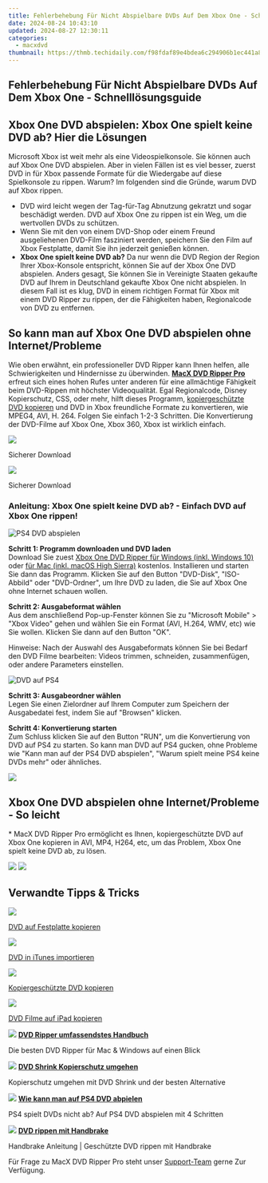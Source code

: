```yaml
---
title: Fehlerbehebung Für Nicht Abspielbare DVDs Auf Dem Xbox One - Schnelllösungsguide
date: 2024-08-24 10:43:10
updated: 2024-08-27 12:30:11
categories:
  - macxdvd
thumbnail: https://thmb.techidaily.com/f98fdaf89e4bdea6c294906b1ec441a8350731ced113bf3e78f52392f565d416.jpg
---
```


## Fehlerbehebung Für Nicht Abspielbare DVDs Auf Dem Xbox One - Schnelllösungsguide

## Xbox One DVD abspielen: Xbox One spielt keine DVD ab? Hier die Lösungen

Microsoft Xbox ist weit mehr als eine Videospielkonsole. Sie können auch auf Xbox One DVD abspielen. Aber in vielen Fällen ist es viel besser, zuerst DVD in für Xbox passende Formate für die Wiedergabe auf diese Spielkonsole zu rippen. Warum? Im folgenden sind die Gründe, warum DVD auf Xbox rippen. 

* DVD wird leicht wegen der Tag-für-Tag Abnutzung gekratzt und sogar beschädigt werden. DVD auf Xbox One zu rippen ist ein Weg, um die wertvollen DVDs zu schützen.
* Wenn Sie mit den von einem DVD-Shop oder einem Freund ausgeliehenen DVD-Film fasziniert werden, speichern Sie den Film auf Xbox Festplatte, damit Sie ihn jederzeit genießen können.
* **Xbox One spielt keine DVD ab?** Da nur wenn die DVD Region der Region Ihrer Xbox-Konsole entspricht, können Sie auf der Xbox One DVD abspielen. Anders gesagt, Sie können Sie in Vereinigte Staaten gekaufte DVD auf Ihrem in Deutschland gekaufte Xbox One nicht abspielen. In diesem Fall ist es klug, DVD in einem richtigen Format für Xbox mit einem DVD Ripper zu rippen, der die Fähigkeiten haben, Regionalcode von DVD zu entfernen.



## So kann man auf Xbox One DVD abspielen ohne Internet/Probleme

Wie oben erwähnt, ein professioneller DVD Ripper kann Ihnen helfen, alle Schwierigkeiten und Hindernisse zu überwinden. [**MacX DVD Ripper Pro**](https://tools.techidaily.com/macxdvd/products/) erfreut sich eines hohen Rufes unter anderen für eine allmächtige Fähigkeit beim DVD-Rippen mit höchster Videoqualität. Egal Regionalcode, Disney Kopierschutz, CSS, oder mehr, hilft dieses Programm, [kopiergeschützte DVD kopieren](https://tools.techidaily.com/macxdvd/products/) und DVD in Xbox freundliche Formate zu konvertieren, wie MPEG4, AVI, H. 264\. Folgen Sie einfach 1-2-3 Schritten. Die Konvertierung der DVD-Filme auf Xbox One, Xbox 360, Xbox ist wirklich einfach. 

[![](https://www.macxdvd.com/tutorial-de/howto_image/free_down_win_de_2.png)](https://tools.techidaily.com/macxdvd/products/) 

Sicherer Download

[![](https://www.macxdvd.com/tutorial-de/howto_image/free_down_de_2.png)](https://tools.techidaily.com/macxdvd/products/) 

Sicherer Download



### Anleitung: Xbox One spielt keine DVD ab? - Einfach DVD auf Xbox One rippen! 

![PS4 DVD abspielen](https://www.macxdvd.com/tutorial-de/article-image/dvd-kopieren-anleitung-1.jpg)

**Schritt 1: Programm downloaden und DVD laden**  
 Download Sie zuest [Xbox One DVD Ripper für Windows (inkl. Windows 10)](https://tools.techidaily.com/macxdvd/products/) oder [für Mac (inkl. macOS High Sierra)](https://tools.techidaily.com/macxdvd/products/) kostenlos. Installieren und starten Sie dann das Programm. Klicken Sie auf den Button "DVD-Disk", "ISO-Abbild" oder "DVD-Ordner", um Ihre DVD zu laden, die Sie auf Xbox One ohne Internet schauen wollen.

**Schritt 2: Ausgabeformat wählen**  
 Aus dem anschließend Pop-up-Fenster können Sie zu "Microsoft Mobile" > "Xbox Video" gehen und wählen Sie ein Format (AVI, H.264, WMV, etc) wie Sie wollen. Klicken Sie dann auf den Button "OK".

Hinweise: Nach der Auswahl des Ausgabeformats können Sie bei Bedarf den DVD Filme bearbeiten: Videos trimmen, schneiden, zusammenfügen, oder andere Parameters einstellen. 

![DVD auf PS4](https://www.macxdvd.com/tutorial-de/article-image/xbox-one-dvd-abspielen.jpg)

**Schritt 3: Ausgabeordner wählen**  
 Legen Sie einen Zielordner auf Ihrem Computer zum Speichern der Ausgabedatei fest, indem Sie auf "Browsen" klicken. 

**Schritt 4: Konvertierung starten**  
 Zum Schluss klicken Sie auf den Button "RUN", um die Konvertierung von DVD auf PS4 zu starten. So kann man DVD auf PS4 gucken, ohne Probleme wie "Kann man auf der PS4 DVD abspielen", "Warum spielt meine PS4 keine DVDs mehr" oder ähnliches. 



![](https://www.macxdvd.com/tutorial-de/howto_image/convert-dvd-to-apple-8-5.png) 

## Xbox One DVD abspielen ohne Internet/Probleme - So leicht

\* MacX DVD Ripper Pro ermöglicht es Ihnen, kopiergeschützte DVD auf Xbox One kopieren in AVI, MP4, H264, etc, um das Problem, Xbox One spielt keine DVD ab, zu lösen.   

[![](https://www.macxdvd.com/tutorial-de/howto_image/winx-de.png)](https://tools.techidaily.com/macxdvd/products/) [![](https://www.macxdvd.com/tutorial-de/howto_image/macx-de.png)](https://tools.techidaily.com/macxdvd/products/) 



## Verwandte Tipps & Tricks

![](https://www.macxdvd.com/tutorial-de/howto_image/backup1.jpg) 

[DVD auf Festplatte kopieren](https://tools.techidaily.com/macxdvd/products/)

![](https://www.macxdvd.com/tutorial-de/howto_image/backup2.jpg) 

[DVD in iTunes importieren](https://tools.techidaily.com/macxdvd/products/)

![](https://www.macxdvd.com/tutorial-de/howto_image/backup3.jpg) 

[Kopiergeschützte DVD kopieren](https://tools.techidaily.com/macxdvd/products/)

![](https://www.macxdvd.com/tutorial-de/howto_image/backup4.jpg) 

[DVD Filme auf iPad kopieren](https://tools.techidaily.com/macxdvd/products/) 

![](https://www.macxdvd.com/tutorial-de/../seoimage/link_icon_blue.png) **[DVD Ripper umfassendstes Handbuch](https://tools.techidaily.com/macxdvd/products/)** 

Die besten DVD Ripper für Mac & Windows auf einen Blick

![](https://www.macxdvd.com/tutorial-de/../seoimage/link_icon_blue.png) **[DVD Shrink Kopierschutz umgehen](https://tools.techidaily.com/macxdvd/products/)** 

Kopierschutz umgehen mit DVD Shrink und der besten Alternative

![](https://www.macxdvd.com/tutorial-de/../seoimage/link_icon_blue.png) **[Wie kann man auf PS4 DVD abpielen](https://tools.techidaily.com/macxdvd/products/)** 

PS4 spielt DVDs nicht ab? Auf PS4 DVD abspielen mit 4 Schritten

![](https://www.macxdvd.com/tutorial-de/../seoimage/link_icon_blue.png) **[DVD rippen mit Handbrake](https://tools.techidaily.com/macxdvd/products/)** 

Handbrake Anleitung | Geschützte DVD rippen mit Handbrake



Für Frage zu MacX DVD Ripper Pro steht unser [Support-Team](https://tools.techidaily.com/macxdvd/products/) gerne Zur Verfügung.

<ins class="adsbygoogle"
     style="display:block"
     data-ad-format="autorelaxed"
     data-ad-client="ca-pub-7571918770474297"
     data-ad-slot="1223367746"></ins>



<ins class="adsbygoogle"
     style="display:block"
     data-ad-client="ca-pub-7571918770474297"
     data-ad-slot="8358498916"
     data-ad-format="auto"
     data-full-width-responsive="true"></ins>

